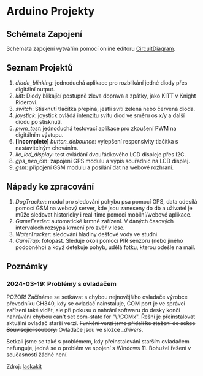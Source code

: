 # Arduino Projekty

## Schémata Zapojení

Schémata zapojení vytvářím pomocí online editoru [CircuitDiagram](https://www.circuit-diagram.org/editor/).

## Seznam Projektů

 1. _diode_blinking_: jednoduchá aplikace pro rozblikání jedné diody přes digitální output.
 1. _kitt_: Diody blikající postupně zleva doprava a zpátky, jako KITT v Knight Riderovi.
 1. _switch_: Stisknutí tlačítka přepíná, jestli svítí zelená nebo červená dioda.
 1. _joystick_: joystick ovládá intenzitu svitu diod ve směru os x/y a další diodu po stisknutí.
 1. _pwm\_test_: jednoduchá testovací aplikace pro zkoušení PWM na digitálním výstupu.
 2. **\[incomplete\]** _button\_debounce_: vylepšení responsivity tlačítka s nastavitelným chováním.
 3. _iic\_lcd\_display_: test ovládání dvouřádkového LCD displeje přes I2C.
 4. _gps\_neo\_6m_: zapojení GPS modulu a výpis souřadnic na LCD displej.
 5. _gsm_: připojení GSM modulu a posílání dat na webové rozhraní.

## Nápady ke zpracování

 1. _DogTracker_: modul pro sledování pohybu psa pomocí GPS, data odesílá pomocí GSM na webový server, kde jsou zaneseny do db a uživatel je může sledovat historicky i real-time pomocí mobilní/webové aplikace.
 2. _GameFeeder_: automatické krmné zařízení. V daných časových intervalech rozsýpá krmení pro zvěř v lese.
 3. _WaterTracker_: sledování hladiny dešťové vody ve studni.
 4. _CamTrap_: fotopast. Sleduje okolí pomocí PIR senzoru (nebo jiného podobného) a když detekuje pohyb, udělá fotku, kterou odešle na mail.

## Poznámky

### 2024-03-19: Problémy s ovladačem

POZOR! Začínáme se setkávat s chybou nejnovějšího ovladače výrobce převodníku CH340, kdy se ovladač nainstaluje, COM port je ve správci zařízení také vidět, ale při pokusu o nahrání softwaru do desky končí nahrávání chybou can't set com-state for "\\.\COMx". Řešní je přeinstalovat aktuální ovladač starší verzí. ~~Funkční verzi jsme přidali ke stažení do sekce Související soubory.~~ Ovladače jsou ve složce _\_drivers_.

Setkali jsme se také s problémem, kdy přeinstalování starším ovladačem nefunguje, jedná se o problém ve spojení s Windows 11. Bohužel řešení v současnosti žádné není.

Zdroj: [laskakit](https://www.laskakit.cz/arduino-nano-r3--atmega328p-klon--pripajene-piny/)
